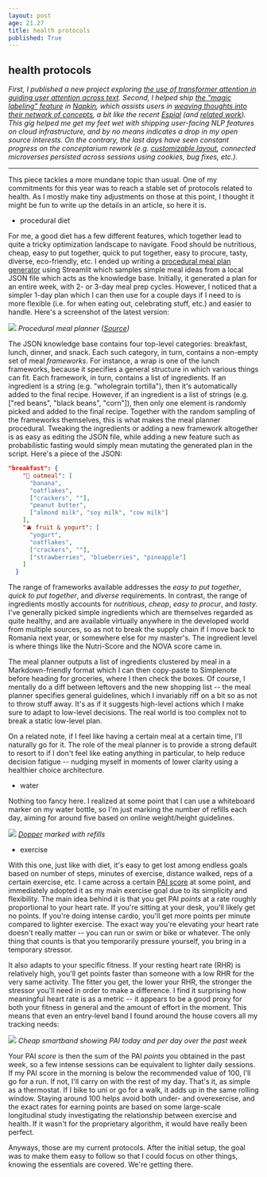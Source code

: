 ```yaml
---
layout: post
age: 21.27
title: health protocols
published: True
---
```


## health protocols

_First, I published a new project exploring [the use of transformer attention in guiding user attention across text](/thoughtware/cybersalience). Second, I helped ship [the "magic labeling" feature](https://www.napkin.one/wp-content/uploads/2022/02/magic-label2.gif) in [Napkin](https://www.napkin.one/), which assists users in [weaving thoughts into their network of concepts](https://www.napkin.one/wp-content/uploads/2021/10/livingsystem.gif), a bit like the recent [Espial](https://github.com/Uzay-G/espial) (and [related work](https://twitter.com/kewbxsh/status/1491791370020818958)). This gig helped me get my feet wet with shipping user-facing NLP features on cloud infrastructure, and by no means indicates a drop in my open source interests. On the contrary, the last days have seen constant progress on the conceptarium rework (e.g. [customizable layout](https://paulbricman.com/assets/vid/conceptarium_layout.mp4), connected microverses persisted across sessions using cookies, bug fixes, etc.)._

---

This piece tackles a more mundane topic than usual. One of my commitments for this year was to reach a stable set of protocols related to health. As I mostly make tiny adjustments on those at this point, I thought it might be fun to write up the details in an article, so here it is.

- procedural diet

For me, a good diet has a few different features, which together lead to quite a tricky optimization landscape to navigate. Food should be nutritious, cheap, easy to put together, quick to put together, easy to procure, tasty, diverse, eco-friendly, etc. I ended up writing a [procedural meal plan generator](https://github.com/paulbricman/meal-planner) using Streamlit which samples simple meal ideas from a local JSON file which acts as the knowledge base. Initially, it generated a plan for an entire week, with 2- or 3-day meal prep cycles. However, I noticed that a simpler 1-day plan which I can then use for a couple days if I need to is more flexible (i.e. for when eating out, celebrating stuff, etc.) and easier to handle. Here's a screenshot of the latest version:

![](/assets/img/meal-planner.png)
_Procedural meal planner ([Source](https://github.com/paulbricman/meal-planner))_

The JSON knowledge base contains four top-level categories: breakfast, lunch, dinner, and snack. Each such category, in turn, contains a non-empty set of meal _frameworks_. For instance, a wrap is one of the lunch frameworks, because it specifies a general structure in which various things can fit. Each framework, in turn, contains a list of ingredients. If an ingredient is a string (e.g. "wholegrain tortilla"), then it's automatically added to the final recipe. However, if an ingredient is a list of strings (e.g. ["red beans", "black beans", "corn"]), then only one element is randomly picked and added to the final recipe. Together with the random sampling of the frameworks themselves, this is what makes the meal planner procedural. Tweaking the ingredients or adding a new framework altogether is as easy as editing the JSON file, while adding a new feature such as probabilistic fasting would simply mean mutating the generated plan in the script. Here's a piece of the JSON:

```json
"breakfast": {
    "🥣 oatmeal": [
      "banana",
      "oatflakes",
      ["crackers", ""],
      "peanut butter",
      ["almond milk", "soy milk", "cow milk"]
    ],
    "🫐 fruit & yogurt": [
      "yogurt",
      "oatflakes",
      ["crackers", ""],
      ["strawberries", "blueberries", "pineapple"]
    ]
  }
```

The range of frameworks available addresses the _easy to put together_, _quick to put together_, and _diverse_ requirements. In contrast, the range of ingredients mostly accounts for _nutritious_, _cheap_, _easy to procur_, and _tasty_. I've generally picked simple ingredients which are themselves regarded as quite healthy, and are available virtually anywhere in the developed world from multiple sources, so as not to break the supply chain if I move back to Romania next year, or somewhere else for my master's. The ingredient level is where things like the Nutri-Score and the NOVA score came in.

The meal planner outputs a list of ingredients clustered by meal in a Markdown-friendly format which I can then copy-paste to Simplenote before heading for groceries, where I then check the boxes. Of course, I mentally do a diff between leftovers and the new shopping list -- the meal planner specifies general guidelines, which I invariably riff on a bit so as not to throw stuff away. It's as if it suggests high-level actions which I make sure to adapt to low-level decisions. The real world is too complex not to break a static low-level plan.

On a related note, if I feel like having a certain meal at a certain time, I'll naturally go for it. The role of the meal planner is to provide a strong default to resort to if I don't feel like eating anything in particular, to help reduce decision fatigue -- nudging myself in moments of lower clarity using a healthier choice architecture.

- water

Nothing too fancy here. I realized at some point that I can use a whiteboard marker on my water bottle, so I'm just marking the number of refills each day, aiming for around five based on online weight/height guidelines.

![](/assets/img/dopper.jpg)
_[Dopper](https://dopper.com/) marked with refills_

- exercise

With this one, just like with diet, it's easy to get lost among endless goals based on number of steps, minutes of exercise, distance walked, reps of a certain exercise, etc. I came across a certain [PAI score](https://support.paihealth.com/hc/en-us/articles/360001037713-What-is-a-PAI-score-) at some point, and immediately adopted it as my main exercise goal due to its simplicity and flexibility. The main idea behind it is that you get PAI _points_ at a rate roughly proportional to your heart rate. If you're sitting at your desk, you'll likely get no points. If you're doing intense cardio, you'll get more points per minute compared to lighter exercise. The exact way you're elevating your heart rate doesn't really matter -- you can run or swim or bike or whatever. The only thing that counts is that you temporarily pressure yourself, you bring in a temporary stressor.

It also adapts to your specific fitness. If your resting heart rate (RHR) is relatively high, you'll get points faster than someone with a low RHR for the very same activity. The fitter you get, the lower your RHR, the stronger the stressor you'll need in order to make a difference. I find it surprising how meaningful heart rate is as a metric -- it appears to be a good proxy for both your fitness in general and the amount of effort in the moment. This means that even an entry-level band I found around the house covers all my tracking needs:

![](/assets/img/pai.jpg)
_Cheap smartband showing PAI today and per day over the past week_

Your PAI _score_ is then the sum of the PAI _points_ you obtained in the past week, so a few intense sessions can be equivalent to lighter daily sessions. If my PAI score in the morning is below the recommended value of 100, I'll go for a run. If not, I'll carry on with the rest of my day. That's it, as simple as a thermostat. If I bike to uni or go for a walk, it adds up in the same rolling window. Staying around 100 helps avoid both under- and overexercise, and the exact rates for earning points are based on some large-scale longitudinal study investigating the relationship between exercise and health. If it wasn't for the proprietary algorithm, it would have really been perfect.

Anyways, those are my current protocols. After the initial setup, the goal was to make them easy to follow so that I could focus on other things, knowing the essentials are covered. We're getting there.
